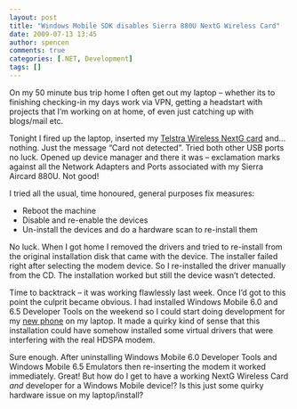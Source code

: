 ```yaml
---
layout: post
title: "Windows Mobile SDK disables Sierra 880U NextG Wireless Card"
date: 2009-07-13 13:45
author: spencen
comments: true
categories: [.NET, Development]
tags: []
---
```



On my 50 minute bus trip home I often get out my laptop – whether its to finishing checking-in my days work via VPN, getting a headstart with projects that I’m working on at home, of even just catching up with blogs/mail etc.
  

Tonight I fired up the laptop, inserted my [Telstra Wireless NextG card](http://blog.spencen.com/2008/08/29/wireless-internet.aspx) and… nothing. Just the message “Card not detected”. Tried both other USB ports no luck. Opened up device manager and there it was – exclamation marks against all the Network Adapters and Ports associated with my Sierra Aircard 880U. Not good!
  

I tried all the usual, time honoured, general purposes fix measures:
  

*   Reboot the machine
*   Disable and re-enable the devices
*   Un-install the devices and do a hardware scan to re-install them  

No luck. When I got home I removed the drivers and tried to re-install from the original installation disk that came with the device. The installer failed right after selecting the modem device. So I re-installed the driver manually from the CD. The installation worked but still the device wasn’t detected.
  

Time to backtrack – it was working flawlessly last week. Once I’d got to this point the culprit became obvious. I had installed Windows Mobile 6.0 and 6.5 Developer Tools on the weekend so I could start doing development for my [new phone](http://blog.spencen.com/2009/06/24/htc-touch-diamond2.aspx) on my laptop. It made a quirky kind of sense that this installation could have somehow installed some virtual drivers that were interfering with the real HDSPA modem.
  

Sure enough. After uninstalling Windows Mobile 6.0 Developer Tools and Windows Mobile 6.5 Emulators then re-inserting the modem it worked immediately. Great! But how do I get to have a working NextG Wireless Card *and* developer for a Windows Mobile device!? Is this just some quirky hardware issue on my laptop/install?


